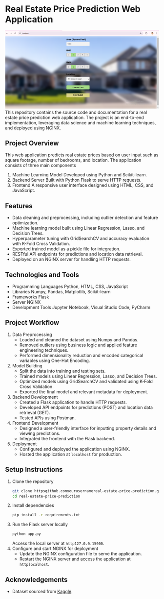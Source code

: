 # Real Estate Price Prediction Web Application
![App Screenshot](https://github.com/AryanSheoran01/Real-Estate-Price-Prediction-App/blob/main/llll.png)
This repository contains the source code and documentation for a real estate price prediction web application. The project is an end-to-end implementation, leveraging data science and machine learning techniques, and deployed using NGINX.

## Project Overview

This web application predicts real estate prices based on user input such as square footage, number of bedrooms, and location. The application consists of three main components
1. Machine Learning Model Developed using Python and Scikit-learn.
2. Backend Server Built with Python Flask to serve HTTP requests.
3. Frontend A responsive user interface designed using HTML, CSS, and JavaScript.

## Features
- Data cleaning and preprocessing, including outlier detection and feature optimization.
- Machine learning model built using Linear Regression, Lasso, and Decision Trees.
- Hyperparameter tuning with GridSearchCV and accuracy evaluation with K-Fold Cross Validation.
- Exported trained model as a pickle file for integration.
- RESTful API endpoints for predictions and location data retrieval.
- Deployed on an NGINX server for handling HTTP requests.

## Technologies and Tools
- Programming Languages Python, HTML, CSS, JavaScript
- Libraries Numpy, Pandas, Matplotlib, Scikit-learn
- Frameworks Flask
- Server NGINX
- Development Tools Jupyter Notebook, Visual Studio Code, PyCharm

## Project Workflow
1. Data Preprocessing
   - Loaded and cleaned the dataset using Numpy and Pandas.
   - Removed outliers using business logic and applied feature engineering techniques.
   - Performed dimensionality reduction and encoded categorical variables using One-Hot Encoding.
2. Model Building
   - Split the data into training and testing sets.
   - Trained models using Linear Regression, Lasso, and Decision Trees.
   - Optimized models using GridSearchCV and validated using K-Fold Cross Validation.
   - Exported the final model and relevant metadata for deployment.
3. Backend Development
   - Created a Flask application to handle HTTP requests.
   - Developed API endpoints for predictions (POST) and location data retrieval (GET).
   - Tested APIs using Postman.
4. Frontend Development
   - Designed a user-friendly interface for inputting property details and viewing predictions.
   - Integrated the frontend with the Flask backend.
5. Deployment
   - Configured and deployed the application using NGINX.
   - Hosted the application at `localhost` for production.

## Setup Instructions
1. Clone the repository
   ```bash
   git clone httpsgithub.comyourusernamereal-estate-price-prediction.git
   cd real-estate-price-prediction
   ```
2. Install dependencies
   ```bash
   pip install -r requirements.txt
   ```
3. Run the Flask server locally
   ```bash
   python app.py
   ```
   Access the local server at `http127.0.0.15000`.
4. Configure and start NGINX for deployment
   - Update the NGINX configuration file to serve the application.
   - Restart the NGINX server and access the application at `httplocalhost`.


## Acknowledgements
- Dataset sourced from [Kaggle](https://www.kaggle.com/datasets/amitabhajoy/bengaluru-house-price-data).

